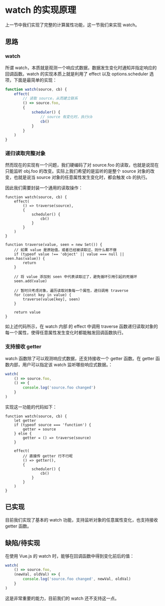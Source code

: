 # watch 的实现原理
上一节中我们实现了完整的计算属性功能，这一节我们来实现 watch。

## 思路
### watch
所谓 watch，本质就是观测一个响应式数据，数据发生变化时通知并指定响应的回调函数。watch 的实现本质上就是利用了 effect 以及 options.scheduler 选项，下面是最简单的实现：
```js
function watch(source, cb) {
    effect(
        // 读取 source，从而建立联系
        () => source.foo,
        {
            scheduler() {
                // source 有变化时，执行cb
                cb()
            }
        }
    )
}
```

### 递归读取完整对象
然而现在的实现有一个问题，我们硬编码了对 source.foo 的读取，也就是说现在只能监听 obj.foo 的改变。实际上我们希望的是监听的是整个 source 对象的改变，也就是说当 source 对象的任意属性发生变化时，都会触发 cb 的执行。

因此我们需要封装一个通用的读取操作：
```js{3,12-27}
function watch(source, cb) {
    effect(
        () => traverse(source),
        {
            scheduler() {
                cb()
            }
        }
    )
}

function traverse(value, seen = new Set()) {
    // 如果 value 是原始值，或者已经被读取过，则什么都不做
    if (typeof value !== 'object' || value === null || seen.has(value)) {
        return
    }

    // 将 value 添加到 seen 中代表读取过了，避免循环引用引起的死循环
    seen.add(value)

    // 暂时只考虑对象，遍历读取对象每一个属性，递归调用 traverse
    for (const key in value) {
        traverse(value[key], seen)
    }

    return value
}
```
如上述代码所示，在 watch 内部 的 effect 中调用 traverse 函数递归读取对象的每一个属性，使得任意属性发生变化时都能触发回调函数执行。

### 支持接收 getter
watch 函数除了可以观测响应式数据，还支持接收一个 getter 函数。在 getter 函数内部，用户可以指定该 watch 监听哪些响应式数据。：
```js
watch(
    () => source.foo,
    () => {
        console.log('source.foo changed')
    }
)
```

实现这一功能的代码如下：
```js{2-7,10-11}
function watch(source, cb) {
    let getter
    if (typeof source === 'function') {
        getter = source
    } else {
        getter = () => traverse(source)
    }

    effect(
        // 直接传 getter 行不行呢
        () => getter(),
        {
            scheduler() {
                cb()
            }
        }
    )
}
```


## 已实现
目前我们实现了基本的 watch 功能，支持监听对象的任意属性变化，也支持接收 getter 函数。

## 缺陷/待实现
在使用 Vue.js 的 watch 时，能够在回调函数中得到变化前后的值：
```js
watch(
    () => source.foo,
    (newVal, oldVal) => {
        console.log('source.foo changed', newVal, oldVal)
    }
)
```
这是非常重要的能力，目前我们的 watch 还不支持这一点。